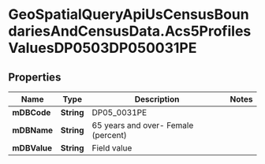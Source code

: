 # GeoSpatialQueryApiUsCensusBoundariesAndCensusData.Acs5ProfilesValuesDP0503DP050031PE

## Properties

Name | Type | Description | Notes
------------ | ------------- | ------------- | -------------
**mDBCode** | **String** | DP05_0031PE | 
**mDBName** | **String** | 65 years and over- Female (percent) | 
**mDBValue** | **String** | Field value | 


